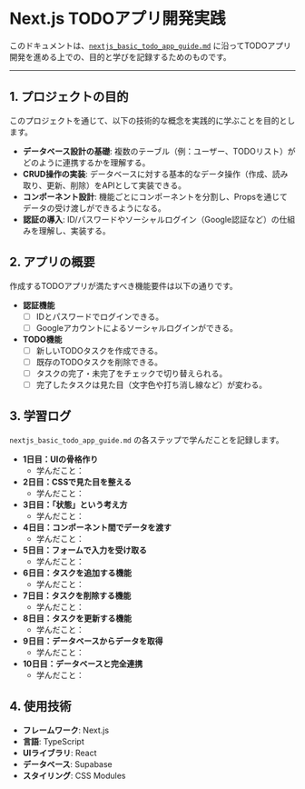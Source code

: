 # Next.js TODOアプリ開発実践

このドキュメントは、[`nextjs_basic_todo_app_guide.md`](./nextjs_basic_todo_app_guide.md) に沿ってTODOアプリ開発を進める上での、目的と学びを記録するためのものです。

---

## 1. プロジェクトの目的

このプロジェクトを通じて、以下の技術的な概念を実践的に学ぶことを目的とします。

- **データベース設計の基礎**: 複数のテーブル（例：ユーザー、TODOリスト）がどのように連携するかを理解する。
- **CRUD操作の実装**: データベースに対する基本的なデータ操作（作成、読み取り、更新、削除）をAPIとして実装できる。
- **コンポーネント設計**: 機能ごとにコンポーネントを分割し、Propsを通じてデータの受け渡しができるようになる。
- **認証の導入**: ID/パスワードやソーシャルログイン（Google認証など）の仕組みを理解し、実装する。

## 2. アプリの概要

作成するTODOアプリが満たすべき機能要件は以下の通りです。

- **認証機能**
  - [ ] IDとパスワードでログインできる。
  - [ ] Googleアカウントによるソーシャルログインができる。
- **TODO機能**
  - [ ] 新しいTODOタスクを作成できる。
  - [ ] 既存のTODOタスクを削除できる。
  - [ ] タスクの完了・未完了をチェックで切り替えられる。
  - [ ] 完了したタスクは見た目（文字色や打ち消し線など）が変わる。

## 3. 学習ログ

`nextjs_basic_todo_app_guide.md` の各ステップで学んだことを記録します。

- **1日目：UIの骨格作り**
  - 学んだこと：
- **2日目：CSSで見た目を整える**
  - 学んだこと：
- **3日目：「状態」という考え方**
  - 学んだこと：
- **4日目：コンポーネント間でデータを渡す**
  - 学んだこと：
- **5日目：フォームで入力を受け取る**
  - 学んだこと：
- **6日目：タスクを追加する機能**
  - 学んだこと：
- **7日目：タスクを削除する機能**
  - 学んだこと：
- **8日目：タスクを更新する機能**
  - 学んだこと：
- **9日目：データベースからデータを取得**
  - 学んだこと：
- **10日目：データベースと完全連携**
  - 学んだこと：

## 4. 使用技術

- **フレームワーク**: Next.js
- **言語**: TypeScript
- **UIライブラリ**: React
- **データベース**: Supabase
- **スタイリング**: CSS Modules
